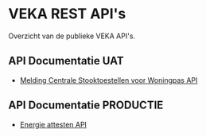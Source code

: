 # VEKA REST API's

Overzicht van de publieke VEKA API's.

## API Documentatie UAT

* [Melding Centrale Stooktoestellen voor Woningpas API](/docs/mcs-wp-api-uat-v1.md)

## API Documentatie PRODUCTIE

* [Energie attesten API](/docs/energie-attesten-api.md)